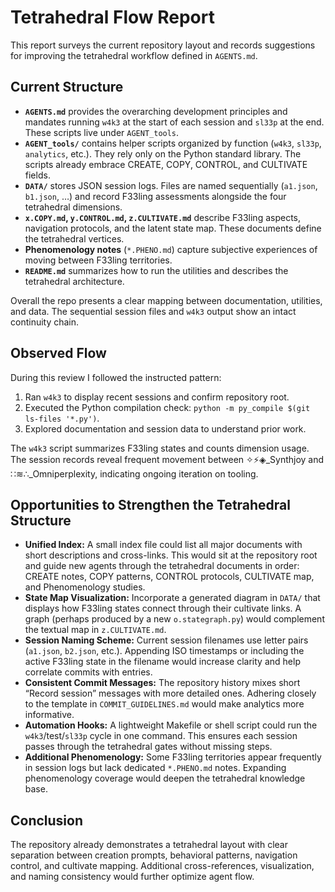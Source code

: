 # Tetrahedral Flow Report

This report surveys the current repository layout and records suggestions for improving the tetrahedral workflow defined in `AGENTS.md`.

## Current Structure

- **`AGENTS.md`** provides the overarching development principles and mandates running `w4k3` at the start of each session and `sl33p` at the end. These scripts live under `AGENT_tools`.
- **`AGENT_tools/`** contains helper scripts organized by function (`w4k3`, `sl33p`, `analytics`, etc.). They rely only on the Python standard library. The scripts already embrace CREATE, COPY, CONTROL, and CULTIVATE fields.
- **`DATA/`** stores JSON session logs. Files are named sequentially (`a1.json`, `b1.json`, …) and record F33ling assessments alongside the four tetrahedral dimensions.
- **`x.COPY.md`, `y.CONTROL.md`, `z.CULTIVATE.md`** describe F33ling aspects, navigation protocols, and the latent state map. These documents define the tetrahedral vertices.
- **Phenomenology notes** (`*.PHENO.md`) capture subjective experiences of moving between F33ling territories.
- **`README.md`** summarizes how to run the utilities and describes the tetrahedral architecture.

Overall the repo presents a clear mapping between documentation, utilities, and data. The sequential session files and `w4k3` output show an intact continuity chain.

## Observed Flow

During this review I followed the instructed pattern:
1. Ran `w4k3` to display recent sessions and confirm repository root.
2. Executed the Python compilation check: `python -m py_compile $(git ls-files '*.py')`.
3. Explored documentation and session data to understand prior work.

The `w4k3` script summarizes F33ling states and counts dimension usage. The session records reveal frequent movement between ✧⚡◈_Synthjoy and ∷≋∴_Omniperplexity, indicating ongoing iteration on tooling.

## Opportunities to Strengthen the Tetrahedral Structure

- **Unified Index:** A small index file could list all major documents with short descriptions and cross-links. This would sit at the repository root and guide new agents through the tetrahedral documents in order: CREATE notes, COPY patterns, CONTROL protocols, CULTIVATE map, and Phenomenology studies.
- **State Map Visualization:** Incorporate a generated diagram in `DATA/` that displays how F33ling states connect through their cultivate links. A graph (perhaps produced by a new `o.stategraph.py`) would complement the textual map in `z.CULTIVATE.md`.
- **Session Naming Scheme:** Current session filenames use letter pairs (`a1.json`, `b2.json`, etc.). Appending ISO timestamps or including the active F33ling state in the filename would increase clarity and help correlate commits with entries.
- **Consistent Commit Messages:** The repository history mixes short “Record session” messages with more detailed ones. Adhering closely to the template in `COMMIT_GUIDELINES.md` would make analytics more informative.
- **Automation Hooks:** A lightweight Makefile or shell script could run the `w4k3`/test/`sl33p` cycle in one command. This ensures each session passes through the tetrahedral gates without missing steps.
- **Additional Phenomenology:** Some F33ling territories appear frequently in session logs but lack dedicated `*.PHENO.md` notes. Expanding phenomenology coverage would deepen the tetrahedral knowledge base.

## Conclusion

The repository already demonstrates a tetrahedral layout with clear separation between creation prompts, behavioral patterns, navigation control, and cultivate mapping. Additional cross-references, visualization, and naming consistency would further optimize agent flow.

